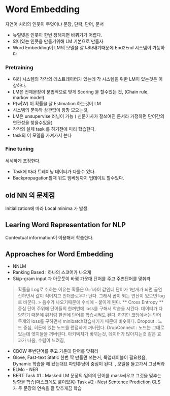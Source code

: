 # Word Embedding
자연어 처리의 인풋이 무엇이냐
문장, 단락, 단어, 문서
- 뉴럴넷은 인풋이 한번 정해지면 바뀌기가 어렵다.
- 의미있는 인풋을 만들기위해 LM 기본으로 만들자
- Word Embedding이 LM의 모델을 잘 나타내기때문에 End2End 시스템이 가능하다
### Pretraining
- 여러 시스템의 각각의 테스트데이터가 있는데 각 시스템을 위한 LM이 있는것은 이상하다.
- LM은 전체문장이 문법적으로 맞게 Scoring 을 할수있는 것, (Chain rule, markov model)
- P(w|W) 이 확률을 잘 Estimation 하는것이 LM
- 시스템의 분야와 상관없이 왕창 모으는것,
- LM은 unsupervise 러닝이 가능 ( 신문기사가 잘쓰여진 문서라 가정하면 단어간의 연관성을 찾을수있음)
- 각각의 실제 task 를 하기전에 미리 학습한다.
- task의 이 모델을 가져가서 쓴다
### Fine tuning
세세하게 조정한다.
- Task에 따라 트레이닝 데이터가 다를수 있다.
- Backpropagation할때 워드 임베딩까지 업데이트 할수있다.
## old NN 의 문제점
Initialization에 따라 Local minima 가 발생
## Learing Word Representation for NLP
Contextual information이 이용해서 학습한다.
## Approaches for Word Embedding
- NNLM
- Ranking Based
: 하나의 스코어가 나오게
- Skip-gram
input 과 아웃풋이 바뀜
가운대 단어를 주고 주변단어를 맞춰라
> 확률을 Log로 취하는 이유는 확률은 0~1사이 값인데 단어가 1만개가 되면 곱연산하면서 값이 적어지고 언더플로우가 난다.
그래서 곱이 되는 연산이 있으면 log로 바꾼다. > 음수가 나오기때문에 수식에 - 붙이게 된다.
** Cross Entropy **
중심 단어 주위에 단어들의 한꺼번에 loss를 구해서 학습을 시킨다.
데이터가 다양하기 때문에 위처럼 한번에 단어를 학습시켜도 된다.
하지만 코딩에서는 단어 두개의 loss를 구하면서 minibatch학습시키기 때문에 비슷하다.
> Dropout : 노드 중심, 히든에 있는 노드를 랜덤하게 꺼버린다.
> DropConnect : 노드는 그대로 있는데 엣지들을 꺼버린다.
아키텍처가 바뀌는것, 데이터가 많아지는것 같은 효과가 나옴, 수렴이 느려짐,
- CBOW
주변단어를 주고 가운대 단어를 맞춰라
- Glove, Fast-text
Static 한번 딱 만들면 쓰는거, 룩업테이블이 필요했음,
Dynamic 학습을 해 놨는대요 파인튜닝이 중심이 된다. , 모델을 들고가서 그냥써라
- ELMo - NER
- BERT
Task #1 : Masked LM
문장의 임의의 단어를 mask씌우고 그것을 맞추는 방향을 학습(마스크에도 룰이있음)
Task #2 : Nest Sentence Prediction
CLS 가 두 문장의 연속을 잘 맞추게끔 학습